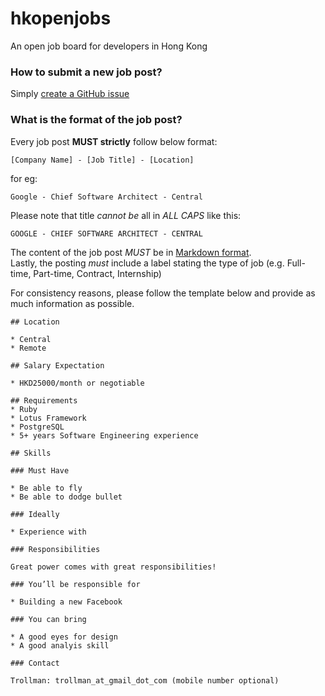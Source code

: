 # hkopenjobs
An open job board for developers in Hong Kong

### How to submit a new job post?

Simply [create a GitHub issue](https://github.com/hkopenjobs/hkopenjobs/issues/new)

### What is the format of the job post?

Every job post **MUST strictly** follow below format:

```
[Company Name] - [Job Title] - [Location]
```

for eg:

```
Google - Chief Software Architect - Central
```

Please note that title _cannot be_ all in _ALL CAPS_ like this:

```
GOOGLE - CHIEF SOFTWARE ARCHITECT - CENTRAL
```

The content of the job post _MUST_ be in [Markdown format](https://daringfireball.net/projects/markdown/syntax).  
Lastly, the posting _must_ include a label stating the type of job (e.g. Full-time, Part-time, Contract, Internship)

For consistency reasons, please follow the template below and provide as much information as possible.

```
## Location

* Central
* Remote

## Salary Expectation

* HKD25000/month or negotiable

## Requirements
* Ruby
* Lotus Framework
* PostgreSQL
* 5+ years Software Engineering experience

## Skills

### Must Have

* Be able to fly
* Be able to dodge bullet

### Ideally

* Experience with 

### Responsibilities

Great power comes with great responsibilities!

### You’ll be responsible for

* Building a new Facebook

### You can bring

* A good eyes for design
* A good analyis skill
    
### Contact

Trollman: trollman_at_gmail_dot_com (mobile number optional)
```
